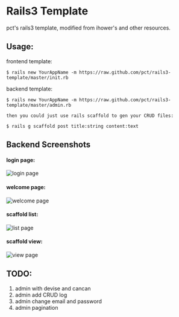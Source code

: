 # Rails3 Template

pct's rails3 template, modified from ihower's and other resources.

## Usage:

frontend template:

    $ rails new YourAppName -m https://raw.github.com/pct/rails3-template/master/init.rb

backend template:

    $ rails new YourAppName -m https://raw.github.com/pct/rails3-template/master/admin.rb
    
    then you could just use rails scaffold to gen your CRUD files:

    $ rails g scaffold post title:string content:text


## Backend Screenshots

#### login page:
![login page](https://raw.github.com/pct/rails3-template/master/screenshots/login.png)

#### welcome page:
![welcome page](https://raw.github.com/pct/rails3-template/master/screenshots/login_success.png)

#### scaffold list:
![list page](https://raw.github.com/pct/rails3-template/master/screenshots/list.png)

#### scaffold view:
![view page](https://raw.github.com/pct/rails3-template/master/screenshots/view.png)


## TODO:

1. admin with devise and cancan
2. admin add CRUD log
3. admin change email and password
4. admin pagination
